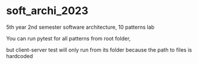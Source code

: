 # soft_archi_2023
5th year 2nd semester software architecture, 10 patterns lab

You can run pytest for all patterns from root folder, 

but client-server test will only run from its folder because the path to files is hardcoded
